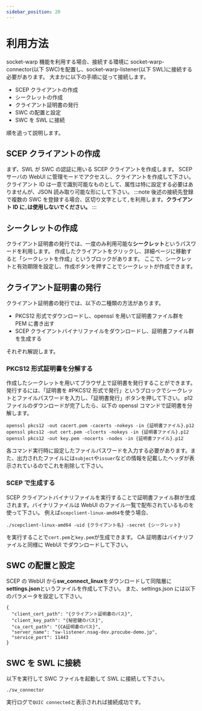 ```yaml
---
sidebar_position: 20
---
```


# 利用方法

socket-warp 機能を利用する場合、接続する環境に socket-warp-connector(以下 SWC)を配置し、socket-warp-listener(以下 SWL)に接続する必要があります。
大まかに以下の手順に従って接続します。

- SCEP クライアントの作成
- シークレットの作成
- クライアント証明書の発行
- SWC の配置と設定
- SWC を SWL に接続

順を追って説明します。

## SCEP クライアントの作成

まず、SWL が SWC の認証に用いる SCEP クライアントを作成します。
SCEP サーバの WebUI に管理モードでアクセスし、クライアントを作成して下さい。
クライアント ID は一意で識別可能なものとして、属性は特に設定する必要はありませんが、JSON 読み取り可能な形にして下さい。
:::note
後述の接続先登録で複数の SWC を登録する場合、区切り文字として`,`を利用します。**クライアント ID に`,`は使用しないでください。**
:::

## シークレットの作成

クライアント証明書の発行では、一度のみ利用可能な**シークレット**というパスワードを利用します。
作成したクライアントをクリックし、詳細ページに移動すると「シークレットを作成」というブロックがあります。
ここで、シークレットと有効期限を設定し、作成ボタンを押すことでシークレットが作成できます。

## クライアント証明書の発行

クライアント証明書の発行では、以下の二種類の方法があります。

- PKCS12 形式でダウンロードし、openssl を用いて証明書ファイル群を PEM に書き出す
- SCEP クライアントバイナリファイルをダウンロードし、証明書ファイル群を生成する

それぞれ解説します。

### PKCS12 形式証明書を分解する

作成したシークレットを用いてブラウザ上で証明書を発行することができます。発行するには、「証明書を #PKCS12 形式で発行」というブロックでシークレットとファイルパスワードを入力し、「証明書発行」ボタンを押して下さい。
p12 ファイルのダウンロードが完了したら、以下の openssl コマンドで証明書を分解します。

```
openssl pkcs12 -out cacert.pem -cacerts -nokeys -in {証明書ファイル}.p12
openssl pkcs12 -out cert.pem -clcerts -nokeys -in {証明書ファイル}.p12
openssl pkcs12 -out key.pem -nocerts -nodes -in {証明書ファイル}.p12
```

各コマンド実行時に設定したファイルパスワードを入力する必要があります。また、出力されたファイルには`subject`や`issuer`などの情報を記載したヘッダが表示されているのでこれを削除して下さい。

### SCEP で生成する

SCEP クライアントバイナリファイルを実行することで証明書ファイル群が生成されます。バイナリファイルは WebUI のファイル一覧で配布されているものを使って下さい。
例えば`scepclient-linux-amd64`を使う場合、

```
./scepclient-linux-amd64 -uid {クライアント名} -secret {シークレット}
```

を実行することで`cert.pem`と`key.pem`が生成できます。
CA 証明書はバイナリファイルと同様に WebUI でダウンロードして下さい。

## SWC の配置と設定

SCEP の WebUI から**sw_connect_linux**をダウンロードして同階層に**settings.json**というファイルを作成して下さい。
また、settings.json には以下のパラメータを設定して下さい。

```
{
  "client_cert_path": "{クライアント証明書のパス}",
  "client_key_path": "{秘密鍵のパス}",
  "ca_cert_path": "{CA証明書のパス}",
  "server_name": "sw-listener.nsag-dev.procube-demo.jp",
  "service_port": 11443
}
```

## SWC を SWL に接続

以下を実行して SWC ファイルを起動して SWL に接続して下さい。

```
./sw_connector
```

実行ログで`QUIC connected`と表示されれば接続成功です。

